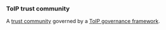 ### ToIP trust community

<p class="c8"><span>A </span><span class="c2"><a class="c3" href="#h.a9l3odcb1s29">trust community</a></span><span>&nbsp;governed by a </span><span class="c2"><a class="c3" href="#h.ns22ebn9xjun">ToIP governance framework</a></span><span>.</span></p>